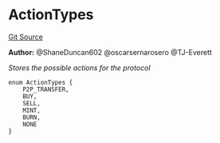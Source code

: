 # ActionTypes
[Git Source](https://github.com/thrackle-io/tron/blob/17f0c18311739ad27e810cec2eb3f45ea28c2fd7/src/common/ActionEnum.sol)

**Author:**
@ShaneDuncan602 @oscarsernarosero @TJ-Everett

*Stores the possible actions for the protocol*


```solidity
enum ActionTypes {
    P2P_TRANSFER,
    BUY,
    SELL,
    MINT,
    BURN,
    NONE
}
```

